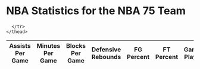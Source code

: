 <h1>NBA Statistics for the NBA 75 Team</h1>

<html>
<body>

<script>
  var requestOptions = {
    method: 'GET',
    redirect: 'follow'
  };

  fetch("https://tri3dev.duckdns.org/api/nbastats", requestOptions)
    .then(response => response.json())
    .then(data => {
      const table = document.getElementById("musicTable");
      const tbody = document.createElement("tbody");

      data.forEach(player => {
        const row = document.createElement("tr");

        // Iterate over each property and create a table cell (td) for it
        for (const key in player) {
          const cell = document.createElement("td");
          cell.innerText = player[key];
          row.appendChild(cell);
        }

        tbody.appendChild(row);
      });

      table.appendChild(tbody);
    })
    .catch(error => console.log('error', error));

  // Rest of the code...
</script>


  <table id="musicTable">
    <thead>
      <tr>
        <th onclick="sortTable('assists per game')">Assists Per Game</th>
        <th onclick="sortTable('minutes per game')">Minutes Per Game</th>
        <th onclick="sortTable('blocks per game')">Blocks Per Game</th>
        <th onclick="sortTable('defensive rebounds')">Defensive Rebounds</th>
        <th onclick="sortTable('fg percent')">FG Percent</th>
        <th onclick="sortTable('ft percent')">FT Percent</th>
        <th onclick="sortTable('games played')">Games Played</th>
        <th onclick="sortTable('height (inches)')">Height (inches)</th>
        <th onclick="sortTable('name')">Name</th>
        <th onclick="sortTable('offensive rebounds')">Offensive Rebounds</th>
        <th onclick="sortTable('points per game')">Points Per Game</th>
        <th onclick="sortTable('steals per game')">Steals Per Game</th>
        <th onclick="sortTable('team')">Team</th>
        <th onclick="sortTable('three percent')">Three Percent</th>
        <th onclick="sortTable('weight (pounds)')">Weight (pounds)</th>


      </tr>
    </thead>
  </table>
  
  <script>
    // Function to sort the table based on the selected column
function sortTable(columnName) {
  const table = document.getElementById('musicTable');
  const rows = Array.from(table.tBodies[0].getElementsByTagName('tr'));
  const headerRow = table.getElementsByTagName('thead')[0].getElementsByTagName('tr')[0];
  const isAscending = !headerRow.classList.contains('asc');
  
  rows.sort((rowA, rowB) => {
    let cellA = rowA.querySelector(`td:nth-child(${getColumnIndex(columnName)})`).innerText;
    let cellB = rowB.querySelector(`td:nth-child(${getColumnIndex(columnName)})`).innerText;

    if (columnName.toLowerCase() === 'name' || columnName.toLowerCase() === 'team') {
      return isAscending ? cellA.localeCompare(cellB, undefined, { sensitivity: 'base' }) : cellB.localeCompare(cellA, undefined, { sensitivity: 'base' });
    }

    // Convert the cell values to numbers for the "Games Played" column
    if (columnName.toLowerCase() === 'games played') {
      cellA = parseInt(cellA);
      cellB = parseInt(cellB);
    }
    
    return isAscending ? cellA - cellB : cellB - cellA;
  });
  
  rows.forEach(row => table.tBodies[0].appendChild(row));
  headerRow.classList.toggle('asc');
}


  
    // Helper function to get the index of the selected column
    function getColumnIndex(columnName) {
      const table = document.getElementById('musicTable');
      const headerRow = table.getElementsByTagName('thead')[0].getElementsByTagName('tr')[0];
      const headers = Array.from(headerRow.getElementsByTagName('th'));
      
      return headers.findIndex(header => header.innerText.toLowerCase() === columnName.toLowerCase()) + 1;
    }
  </script>

<script>

const resultContainer = document.getElementById("result");
  // prepare URL's to allow easy switch from deployment and localhost
const url = "https://tri3dev.duckdns.org/api/nbastats"
const create_fetch = url + '/create';
const read_fetch = url + '/';
read_players();

function read_players() {
    // prepare fetch options
    const read_options = {
      method: 'GET', // *GET, POST, PUT, DELETE, etc.
      mode: 'cors', // no-cors, *cors, same-origin
      cache: 'default', // *default, no-cache, reload, force-cache, only-if-cached
      credentials: 'omit', // include, *same-origin, omit
      headers: {
        'Content-Type': 'application/json'
      },
    };     // fetch the data from API
    fetch(read_fetch, read_options)
      // response is a RESTful "promise" on any successful fetch
      .then(response => {
        // check for response errors
        if (response.status !== 200) {
            const errorMsg = 'Database read error: ' + response.status;
            console.log(errorMsg);
            const tr = document.createElement("tr");
            const td = document.createElement("td");
            td.innerHTML = errorMsg;
            tr.appendChild(td);
            return;
        }
        // valid response will have json data
        response.json().then(data => {
            console.log(data);
            for (let row in data) {
              console.log(data[row]);
              add_row(data[row]);
            }
        })
    })
      // catch fetch errors (ie ACCESS to server blocked)
    .catch(err => {
      console.error(err);
      const tr = document.createElement("tr");
      const td = document.createElement("td");
      td.innerHTML = err;
      tr.appendChild(td);
      resultContainer.appendChild(tr);
    });
  }

</script>

</body>
</html>